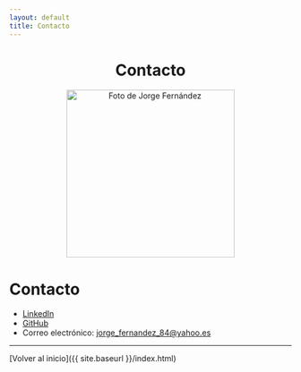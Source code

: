 ```yaml
---
layout: default
title: Contacto
---
```


<div align="center">
  <h1>Contacto</h1>
    <img src="{{ '/assets/images/jorge_fernandez.jpg' | relative_url }}" alt="Foto de Jorge Fernández" width="300" height="auto">
</div>

# Contacto

- [LinkedIn](https://www.linkedin.com/in/joferte)
- [GitHub](https://github.com/joferte84)
- Correo electrónico: [jorge_fernandez_84@yahoo.es](mailto:jorge_fernandez_84@yahoo.es)

---

[Volver al inicio]({{ site.baseurl }}/index.html)
